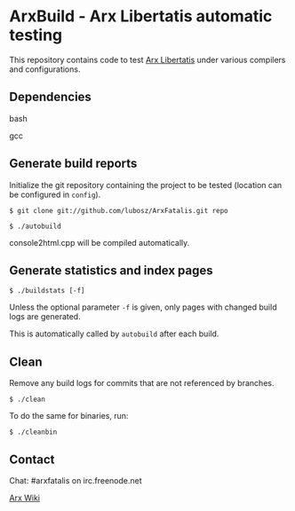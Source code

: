 # ArxBuild - Arx Libertatis automatic testing

This repository contains code to test [Arx Libertatis](https://github.com/arx/ArxLibertatis) under various compilers and configurations.

## Dependencies

bash

gcc

## Generate build reports

Initialize the git repository containing the project to be tested (location can be configured in `config`).

`$ git clone git://github.com/lubosz/ArxFatalis.git repo`

`$ ./autobuild`

console2html.cpp will be compiled automatically.

## Generate statistics and index pages

`$ ./buildstats [-f]`

Unless the optional parameter `-f` is given, only pages with changed build logs are generated.

This is automatically called by `autobuild` after each build.

## Clean 

Remove any build logs for commits that are not referenced by branches.

`$ ./clean`

To do the same for binaries, run:

`$ ./cleanbin`

## Contact

Chat: \#arxfatalis on irc.freenode.net

[Arx Wiki](http://arx.parpg.net/)
